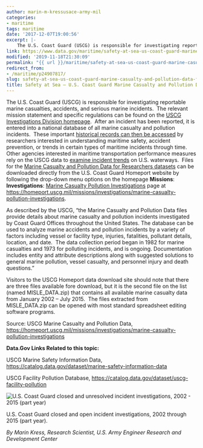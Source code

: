 ```yaml
---
author: marin-m-kressusace-army-mil
categories:
- maritime
tags: maritime
date: '2017-12-07T19:00:56'
excerpt: |-
    The U.S. Coast Guard (USCG) is responsible for investigating reportable marine casualties, accidents, and serious marine incidents.  The relevant mission statement and specific regulations can be found on the [USCG Investigations Division homepage](https://homeport.uscg.mil/Lists/Content/DispForm.aspx?ID=2602).  After an incident…
link: https://www.data.gov/maritime/safety-at-sea-us-coast-guard-marine-casualty-and-pollution-data-for-researchers/
modified: '2019-11-18T21:30:09'
permalink: "{{ url }}/maritime/safety-at-sea-us-coast-guard-marine-casualty-and-pollution-data-for-researchers/"
redirect_from:
- /maritime/p24907817/
slug: safety-at-sea-us-coast-guard-marine-casualty-and-pollution-data-for-researchers
title: Safety at Sea – U.S. Coast Guard Marine Casualty and Pollution Data for Researchers
---
```


The U.S. Coast Guard (USCG) is responsible for investigating reportable marine casualties, accidents, and serious marine incidents.  The relevant mission statement and specific regulations can be found on the [USCG Investigations Division homepage](https://homeport.uscg.mil/Lists/Content/DispForm.aspx?ID=2602).  After an incident has been reported, it is entered into a national database of all marine casualty and pollution incidents.  These important [historical records can then be accessed](https://homeport.uscg.mil/missions/investigations/marine-casualty-pollution-investigations) by researchers interested in understanding maritime safety, accident prevention, or trends in certain types of maritime incidents through time.  Other agencies interested in maritime transportation performance measures rely on the USCG data to [examine incident trends](https://navigation.usace.army.mil/MTS/Performance/Safety) on U.S. waterways.  Files for the [Marine Casualty and Pollution Data for Researchers datasets](https://homeport.uscg.mil/Lists/Content/DispForm.aspx?&ID=211&Source=https://homeport.uscg.mil/missions/investigations/marine-casualty-pollution-investigations) can be downloaded directly from the U.S. Coast Guard Homeport website by following the drop-down menu options on the homepage **Missions**: **Investigations**: [Marine Casualty Pollution Investigations](https://homeport.uscg.mil/missions/investigations/marine-casualty-pollution-investigations) page at https://homeport.uscg.mil/missions/investigations/marine-casualty-pollution-investigations.

As described by the USCG, “the Marine Casualty and Pollution Data files provide details about marine casualty and pollution incidents investigated by Coast Guard Offices throughout the United States. The database can be used to analyze marine accidents and pollution incidents by a variety of factors including vessel or facility type, injuries, fatalities, pollutant details, location, and date.  The data collection period began in 1982 for marine casualties and 1973 for polluting incidents, and is ongoing. Documentation includes entity and attribute descriptions along with suggested solutions to general marine pollution, vessel casualty, and personnel injury and death questions.”

Visitors to the USCG Homeport data download site should note that there are three files available fore download, but it is the second file on the list (named MISLE\_DATA.zip) that contains all available marine casualty data from January 2002 – July 2015.  The files extracted from MISLE\_DATA.zip can be opened with most standard spreadsheet editing software programs.

Source: USCG Marine Casualty and Pollution Data, https://homeport.uscg.mil/missions/investigations/marine-casualty-pollution-investigations

**Data.Gov Links Related to this topic:**

USCG Marine Safety Information Data, https://catalog.data.gov/dataset/marine-safety-information-data

USCG Facility Pollution Database, https://catalog.data.gov/dataset/uscg-facility-pollution

![U.S. Coast Guard closed and unresolved incident investigations, 2002 - 2015 (part year)](https://s3-us-gov-west-1.amazonaws.com/cg-0817d6e3-93c4-4de8-8b32-da6919464e61/USCG-incidents-investigations.jpg)

U.S. Coast Guard closed and open incident investigations, 2002 through 2015 (part year).

_By Marin Kress, Research Scientist, U.S. Army Engineer Research and Development Center_



